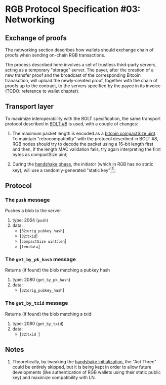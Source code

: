 # RGB Protocol Specification #03: Networking

## Exchange of proofs

The networking section describes how wallets should exchange chain of proofs when sending on-chain RGB transactions. 

The process described here involves a set of trustless third-party servers, acting as a temporary "storage" server. The payer, after the creation of a new transfer proof and the broadcast of the corresponding Bitcoin tranasction, will upload the newly-created proof, together with the chain of proofs up to the contract, to the servers specified by the payee in its invoice (TODO: reference to wallet chapter).

## Transport layer

To maximize interoperability with the BOLT specification, the same transport protocol described in [BOLT #8](https://github.com/lightningnetwork/lightning-rfc/blob/master/08-transport.md) is used, with a couple of changes:

1. The maximum packet length is encoded as a [bitcoin compactSize uint](https://bitcoin.org/en/developer-reference#compactsize-unsigned-integers). To maintain "retrocompatibilty" with the protocol described in BOLT #8, RGB nodes should try to decode the packet using a 16-bit length first and then, if the length MAC validation fails, try again interpreting the first bytes as compactSize uint;

2. During the [handshake phase](https://github.com/lightningnetwork/lightning-rfc/blob/master/08-transport.md#handshake-exchange), the initiator (which in RGB has no static key), will use a randomly-generated "static key"[<sup>[1]</sup>](#notes);

## Protocol

### The `push` message

Pushes a blob to the server

1. type: 2064 (`push`)
2. data:
    * [`32`:`orig_pubkey_hash`]
    * [`32`:`txid`]
    * [`compactSize uint`:`len`]
    * [`len`:`data`]

### The `get_by_pk_hash` message

Returns (if found) the blob matching a pubkey hash

1. type: 2080 (`get_by_pk_hash`)
2. data:
    * [`32`:`orig_pubkey_hash`]

### The `get_by_txid` message

Returns (if found) the blob matching a txid

1. type: 2080 (`get_by_txid`)
2. data:
    * [`32`:`txid `]

## Notes

1. Theoretically, by tweaking the [handshake initialization](), the "Act Three" could be entirely skipped, but it is being kept in order to allow future developments (like authentication of RGB wallets using their static public key) and maximize compatibility with LN.
